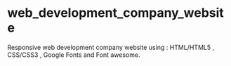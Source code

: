# web_development_company_website
Responsive web development company website using : HTML/HTML5 , CSS/CSS3 , Google Fonts and Font awesome.
